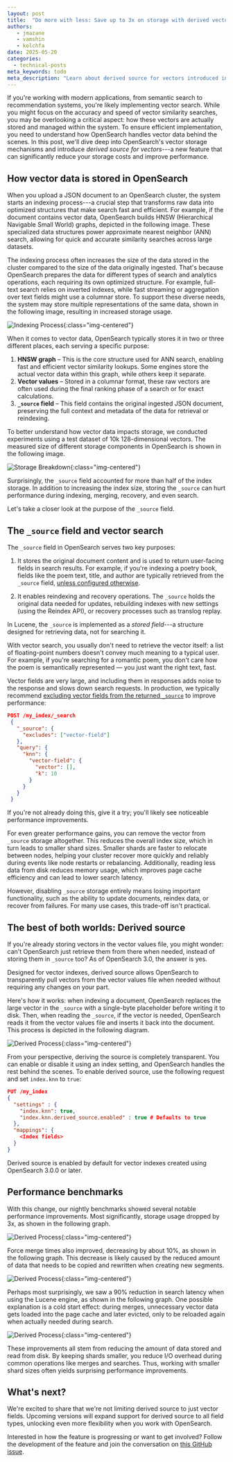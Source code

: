 ```yaml
---
layout: post
title:  "Do more with less: Save up to 3x on storage with derived vector source"
authors:
   - jmazane
   - vamshin
   - kolchfa
date: 2025-05-20
categories:
  - technical-posts
meta_keywords: todo
meta_description: "Learn about derived source for vectors introduced in OpenSearch 3.0: why it matters, how it works, and how to start using it to improve performance and reduce storage costs."
---
```


If you're working with modern applications, from semantic search to recommendation systems, you're likely implementing vector search. While you might focus on the accuracy and speed of vector similarity searches, you may be overlooking a critical aspect: how these vectors are actually stored and managed within the system. To ensure efficient implementation, you need to understand how OpenSearch handles vector data behind the scenes. In this post, we'll dive deep into OpenSearch's vector storage mechanisms and introduce _derived source for vectors_---a new feature that can significantly reduce your storage costs and improve performance.

## How vector data is stored in OpenSearch

When you upload a JSON document to an OpenSearch cluster, the system starts an indexing process---a crucial step that transforms raw data into optimized structures that make search fast and efficient. For example, if the document contains vector data, OpenSearch builds HNSW (Hierarchical Navigable Small World) graphs, depicted in the following image. These specialized data structures power approximate nearest neighbor (ANN) search, allowing for quick and accurate similarity searches across large datasets.

The indexing process often increases the size of the data stored in the cluster compared to the size of the data originally ingested. That's because OpenSearch prepares the data for different types of search and analytics operations, each requiring its own optimized structure. For example, full-text search relies on inverted indexes, while fast streaming or aggregation over text fields might use a columnar store. To support these diverse needs, the system may store multiple representations of the same data, shown in the following image, resulting in increased storage usage.

![Indexing Process](/assets/media/blog-images/2025-05-20-Do-More-with-Less-Save-Up-to-3x-on-Storage-with-Derived-Vector-Source/indexing-process.png){:class="img-centered"}

When it comes to vector data, OpenSearch typically stores it in two or three different places, each serving a specific purpose:
1. **HNSW graph** – This is the core structure used for ANN search, enabling fast and efficient vector similarity lookups. Some engines store the actual vector data within this graph, while others keep it separate.
2. **Vector values** – Stored in a columnar format, these raw vectors are often used during the final ranking phase of a search or for exact calculations.
3. **`_source` field** – This field contains the original ingested JSON document, preserving the full context and metadata of the data for retrieval or reindexing.

To better understand how vector data impacts storage, we conducted experiments using a test dataset of 10k 128-dimensional vectors. The measured size of different storage components in OpenSearch is shown in the following image.

![Storage Breakdown](/assets/media/blog-images/2025-05-20-Do-More-with-Less-Save-Up-to-3x-on-Storage-with-Derived-Vector-Source/storage-breakdown.png){:class="img-centered"}

Surprisingly, the `_source` field accounted for more than half of the index storage. In addition to increasing the index size, storing the `_source` can hurt performance during indexing, merging, recovery, and even search.

Let's take a closer look at the purpose of the `_source` field.

## The `_source` field and vector search

The `_source` field in OpenSearch serves two key purposes:

1. It stores the original document content and is used to return user-facing fields in search results. For example, if you're indexing a poetry book, fields like the poem text, title, and author are typically retrieved from the `_source` field, [unless configured otherwise](https://docs.opensearch.org/docs/latest/search-plugins/searching-data/retrieve-specific-fields/).

2. It enables reindexing and recovery operations. The `_source` holds the original data needed for updates, rebuilding indexes with new settings (using the Reindex API), or recovery processes such as translog replay.

In Lucene, the `_source` is implemented as a _stored field_---a structure designed for retrieving data, not for searching it.

With vector search, you usually don't need to retrieve the vector itself: a list of floating-point numbers doesn't convey much meaning to a typical user. For example, if you're searching for a romantic poem, you don't care how the poem is semantically represented — you just want the right text, fast.

Vector fields are very large, and including them in responses adds noise to the response and slows down search requests. In production, we typically recommend [excluding vector fields from the returned `_source`](https://docs.opensearch.org/docs/latest/vector-search/performance-tuning-search/#avoid-reading-stored-fields) to improve performance:

```json
POST /my_index/_search
 {
   "_source": {
     "excludes": ["vector-field"]
   },
   "query": {
     "knn": {
       "vector-field": {
         "vector": [],
         "k": 10
       }
     }
   }
 }
```

If you're not already doing this, give it a try; you'll likely see noticeable performance improvements. 

For even greater performance gains, you can remove the vector from `_source` storage altogether. This reduces the overall index size, which in turn leads to smaller shard sizes. Smaller shards are faster to relocate between nodes, helping your cluster recover more quickly and reliably during events like node restarts or rebalancing. Additionally, reading less data from disk reduces memory usage, which improves page cache efficiency and can lead to lower search latency.

However, disabling `_source` storage entirely means losing important functionality, such as the ability to update documents, reindex data, or recover from failures. For many use cases, this trade-off isn't practical.


## The best of both worlds: Derived source

If you're already storing vectors in the vector values file, you might wonder: can't OpenSearch just retrieve them from there when needed, instead of storing them in `_source` too? As of OpenSearch 3.0, the answer is yes.

Designed for vector indexes, derived source allows OpenSearch to transparently pull vectors from the vector values file when needed without requiring any changes on your part.

Here's how it works: when indexing a document, OpenSearch replaces the large vector in the `_source` with a single-byte placeholder before writing it to disk. Then, when reading the `_source`, if the vector is needed, OpenSearch reads it from the vector values file and inserts it back into the document. This process is depicted in the following diagram.

![Derived Process](/assets/media/blog-images/2025-05-20-Do-More-with-Less-Save-Up-to-3x-on-Storage-with-Derived-Vector-Source/derived-process.png){:class="img-centered"}

From your perspective, deriving the source is completely transparent. You can enable or disable it using an index setting, and OpenSearch handles the rest behind the scenes. To enable derived source, use the following request and set `index.knn` to `true`:

```json
PUT /my_index
{
  "settings" : {
    "index.knn": true,
    "index.knn.derived_source.enabled" : true # Defaults to true
  },
  "mappings": {
    <Index fields>
  }
}
```

Derived source is enabled by default for vector indexes created using OpenSearch 3.0.0 or later.

## Performance benchmarks

With this change, our nightly benchmarks showed several notable performance improvements. Most significantly, storage usage dropped by 3x, as shown in the following graph.

![Derived Process](/assets/media/blog-images/2025-05-20-Do-More-with-Less-Save-Up-to-3x-on-Storage-with-Derived-Vector-Source/bench-store-size.png){:class="img-centered"}

Force merge times also improved, decreasing by about 10%, as shown in the following graph. This decrease is likely caused by the reduced amount of data that needs to be copied and rewritten when creating new segments.

![Derived Process](/assets/media/blog-images/2025-05-20-Do-More-with-Less-Save-Up-to-3x-on-Storage-with-Derived-Vector-Source/bench-force-merge.png){:class="img-centered"}

Perhaps most surprisingly, we saw a 90% reduction in search latency when using the Lucene engine, as shown in the following graph. One possible explanation is a cold start effect: during merges, unnecessary vector data gets loaded into the page cache and later evicted, only to be reloaded again when actually needed during search.

![Derived Process](/assets/media/blog-images/2025-05-20-Do-More-with-Less-Save-Up-to-3x-on-Storage-with-Derived-Vector-Source/bench-search-latency.png){:class="img-centered"}

These improvements all stem from reducing the amount of data stored and read from disk. By keeping shards smaller, you reduce I/O overhead during common operations like merges and searches. Thus, working with smaller shard sizes often yields surprising performance improvements.

## What's next?

We're excited to share that we're not limiting derived source to just vector fields. Upcoming versions will expand support for derived source to all field types, unlocking even more flexibility when you work with OpenSearch.

Interested in how the feature is progressing or want to get involved? Follow the development of the feature and join the conversation on [this GitHub issue](https://github.com/opensearch-project/OpenSearch/issues/9568).

